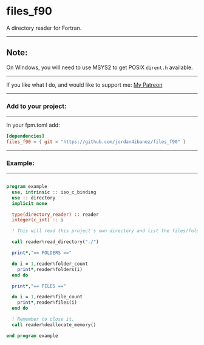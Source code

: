 # files_f90
A directory reader for Fortran.

-----

## Note:

On Windows, you will need to use MSYS2 to get POSIX ``dirent.h`` available.

-----

If you like what I do, and would like to support me: [My Patreon](https://www.patreon.com/jordan4ibanez)

-----

### Add to your project:

-----

In your fpm.toml add:

```toml
[dependencies]
files_f90 = { git = "https://github.com/jordan4ibanez/files_f90" }
```

-----

### Example:

-----

```fortran

program example
  use, intrinsic :: iso_c_binding
  use :: directory
  implicit none

  type(directory_reader) :: reader
  integer(c_int) :: i

  ! This will read this project's own directory and list the files/folders.

  call reader%read_directory("./")

  print*,"== FOLDERS =="

  do i = 1,reader%folder_count
    print*,reader%folders(i)
  end do

  print*,"== FILES =="

  do i = 1,reader%file_count
    print*,reader%files(i)
  end do

  ! Remember to close it.
  call reader%deallocate_memory()

end program example

```